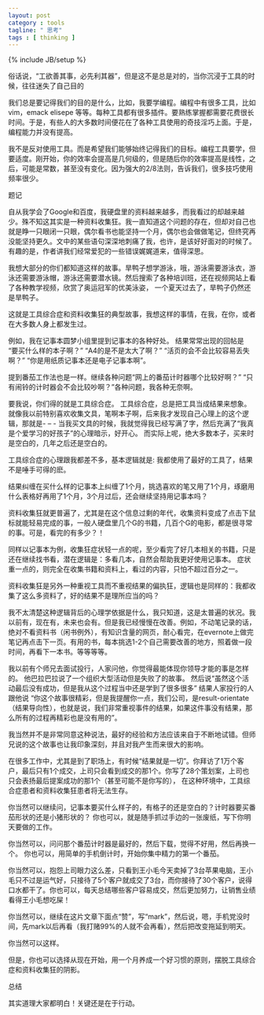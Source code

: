 ```yaml
---
layout: post
category : tools
tagline: " 思考"
tags : [ thinking ]
---
```

{% include JB/setup %}

俗话说，“工欲善其事，必先利其器”，但是这不是总是对的，当你沉浸于工具的时候，往往迷失了自己目的

我们总是要记得我们的目的是什么，比如，我要学编程。编程中有很多工具，比如vim，emack elisepe 等等。每种工具都有很多插件。要熟练掌握都需要花费很长时间。于是，有些人的大多数时间便花在了各种工具使用的奇技淫巧上面。于是，编程能力并没有提高。

我不是反对使用工具。而是希望我们能够始终记得我们的目标。编程工具要学，但要适度。刚开始，你的效率会提高是几何级的，但是随后你的效率提高是线性，之后，可能是常数，甚至没有变化。因为强大的2/8法则，告诉我们，很多技巧使用频率很少。



题记

自从我学会了Google和百度，我硬盘里的资料越来越多，而我看过的却越来越少。殊不知这其实是一种资料收集狂。我一直知道这个问题的存在，但却对自己也就是睁一只眼闭一只眼，偶尔看书也能坚持一个月，偶尔也会做做笔记，但终究再没能坚持更久。文中的某些语句深深地刺痛了我，也许，是该好好面对的时候了。有趣的是，作者讲我们经常爱犯的一些错误娓娓道来，值得深思。


我想大部分的你们都知道这样的故事。旱鸭子想学游泳，哦，游泳需要游泳衣，游泳还需要游泳帽，游泳还需要潜水镜。然后搜索了各种培训班，还在视频网站上看了各种教学视频，欣赏了奥运冠军的优美泳姿， 一个夏天过去了，旱鸭子仍然还是旱鸭子。

这就是工具综合症和资料收集狂的典型故事，我想这样的事情，在我，在你，或者在大多数人身上都发生过。

例如，我在记事本圆梦小组里提到记事本的各种好处。 结果常常出现的回帖是 “要买什么样的本子啊？” “A4的是不是太大了啊？” “活页的会不会比较容易丢失啊？” “你是用纸质记事本还是电子记事本啊”。

提到番茄工作法也是一样。继续各种问题“网上的番茄计时器哪个比较好啊？” “只有闹铃的计时器会不会比较吵啊？”各种问题，我各种无奈啊。

要我说，你们得的就是工具综合症。 工具综合症，总是把工具当成结果来想象。就像我以前特别喜欢收集文具，笔啊本子啊，后来我才发现自己心理上的这个逻辑，那就是- – - 当我买文具的时候，我就觉得我已经写满了字，然后充满了“我真是个爱学习的好孩子”的心理暗示，好开心。 而实际上呢，绝大多数本子，买来时是空白的，几年之后还是空白的。

工具综合症的心理跟我都差不多，基本逻辑就是: 我都使用了最好的工具了，结果不是唾手可得的麽。

结果纠缠在买什么样的记事本上纠缠了1个月，挑选喜欢的笔又用了1个月，琢磨用什么表格好再用了1个月，3个月过后，还会继续坚持用记事本吗？

资料收集狂就更普遍了，尤其是在这个信息过剩的年代，收集资料变成了点击下鼠标就能轻易完成的事，一般人硬盘里几个G的书籍，几百个G的电影，都是很寻常的事。可是，看完的有多少？！

同样以记事本为例，收集狂症状轻一点的呢，至少看完了好几本相关的书籍，只是还在继续找书看，潜在逻辑是：多看几本，自然会帮助我更好使用记事本。 症状重一点的，则完全在收集书籍和资料上，看过的内容，只怕不超过百分之一。

资料收集狂是另外一种重视工具而不重视结果的偏执狂，逻辑也是同样的：我都收集了这么多资料了，好的结果不是理所应当的吗？

我不太清楚这种逻辑背后的心理学依据是什么，我只知道，这是太普遍的状况。我以前有，现在有，未来也会有。但是我已经慢慢在改善。例如，不动笔记录的话，绝对不看资料书（闲书例外），有知识含量的网页，耐心看完，在evernote上做完笔记再点击下一页。有用的书，每本挑选1-2个自己需要改善的地方，照着做一段时间，再看下一本书。等等等等。

我以前有个师兄去面试投行，人家问他，你觉得最能体现你领导才能的事是怎样的。 他巴拉巴拉说了一个组织大型活动但是失败了的故事。 然后说“虽然这个活动最后没有成功，但是我从这个过程当中还是学到了很多很多” 结果人家投行的人跟他说 “你这个故事很精彩，但是我提醒你一点，我们公司，是result-orientate （结果导向性），也就是说，我们非常重视事件的结果，如果这件事没有结果，那么所有的过程再精彩也是没有用的”。

我当然并不是非常同意这种说法，最好的经验和方法应该来自于不断地试错。但师兄说的这个故事也让我印象深刻，并且对我产生而来很大的影响。

在很多工作中，尤其是到了职场上，有时候“结果就是一切”。你拜访了1万个客户，最后只有1个成交，上司只会看到成交的那1个。你写了28个策划案，上司也只会表扬最后提案成功的那1个（甚至可能不是你写的）， 在这种环境中，工具综合症患者和资料收集狂患者将无法生存。

你当然可以继续问，记事本要买什么样子的，有格子的还是空白的？计时器要买番茄形状的还是小猪形状的？ 你也可以，就是随手抓过手边的一张废纸，写下你明天要做的工作。

你当然可以，问问那个番茄计时器是最好的，然后下载，觉得不好用，然后再换一个。 你也可以，用简单的手机倒计时，开始你集中精力的第一个番茄。

你当然可以，抱怨上司眼力这么差，只看到王小毛今天卖掉了3台苹果电脑，王小毛只不过是运气好，只接待了5个客户就成交了3台，而你接待了30个客户，说得口水都干了。你也可以，每天总结哪些客户容易成交，然后更加努力，让销售业绩看得王小毛想吃屎！

你当然可以，继续在这片文章下面点“赞”，写“mark”，然后说，嗯，手机党没时间，先mark以后再看（我打赌99%的人就不会再看），然后把改变拖延到明天。

你当然可以这样。

但是，你也可以选择从现在开始，用一个月养成一个好习惯的原则，摆脱工具综合症和资料收集狂的阴影。

总结

其实道理大家都明白！关键还是在于行动。
